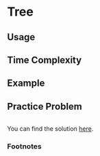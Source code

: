 # Tree

## Usage

## Time Complexity

## Example

## Practice Problem
````python

````
You can find the solution [here]().
### Footnotes
[^1]: []()
[^2]: []()
[^3]: []()
[^4]: []()
[^5]: []()